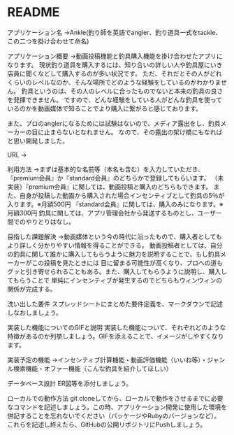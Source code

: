 # README

アプリケーション名
→Ankle(釣り師を英語でangler、釣り道具一式をtackle、この二つを掛け合わせて命名)

アプリケーション概要
→動画投稿機能と釣具購入機能を掛け合わせたアプリになります。
 現状釣り道具を購入するには、知り合いの詳しい人や釣具屋にいき店員に聞くなどして購入するのが多い状況です。
 ただ、それだとその人がどれくらいのレベルなのか、そんな場所でどのような経験をしているのかわかりません。
 釣具というのは、その人のレベルに合ったものでないと本来の釣具の良さを発揮できません。
 ですので、どんな経験をしている人がどんな釣具を使っているのかを動画媒体で知ることでより購入に繋がると感じております。

 また、プロのanglerになるためには試験はないので、メディア露出をし、釣具メーカーの目に止まらないとなれません。
 なので、その露出の架け橋にもなればと思い開発しました。

URL
→

利用方法
→まずは基本的な名前等（本名も含む）を入力していただき、『premium会員』か『standard会員』のどちらかで登録してもらいます。
 （未実装）『premium会員』に関しては、動画投稿と購入のどちらもできます。
  また、自身が投稿した動画から購入された場合インセンティブとして釣具の5％が入ります。※月額500円
 『standard会員』に関しては、購入のみになります。※月額300円
  釣具に関しては、アプリ管理会社から発送するものとし、ユーザー間でのやりとりはなし。
  
目指した課題解決
→動画媒体という今の時代に沿ったもので、購入者としてもより詳しく分かりやすい情報を得ることができる。
 動画投稿者としては、自分の釣具に関して誰かに購入してもらうように魅力を説明することで、もし釣具メーカーがこの投稿を見たときには
 目に留まる可能性が高くなり、プロへの道もグッと引き寄せられることもある。また、購入してもらうように説明し、購入してもらうことで
 単純にインセンティブが発生するのでどちらもウィンウィンの関係が完成する。	

洗い出した要件	スプレッドシートにまとめた要件定義を、マークダウンで記述しなおしましょう。

実装した機能についてのGIFと説明	実装した機能について、それぞれどのような特徴があるのか列挙しましょう。GIFを添えることで、イメージがしやすくなります。

実装予定の機能
→インセンティブ計算機能・動画評価機能（いいね等）・ジャンル検索機能・オファー機能（こんな釣具を紹介してほしい）

データベース設計	ER図等を添付しましょう。

ローカルでの動作方法	git cloneしてから、ローカルで動作をさせるまでに必要なコマンドを記述しましょう。この時、アプリケーション開発に使用した環境を併記することを忘れないでください（パッケージやRubyのバージョンなど）。
これらを記述し終えたら、GitHubの公開リポジトリにPushしましょう。